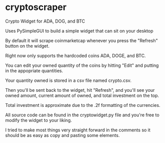 # cryptoscraper
Crypto Widget for ADA, DOG, and BTC

Uses PySimpleGUI to build a simple widget that can sit on your desktop

By default it will scrape coinmarketcap whenever you press the "Refresh" button on the widget.

Right now only supports the hardcoded coins ADA, DOGE, and BTC.

You can edit your owned quantity of the coins by hitting "Edit" and putting in the appopriate quantities.

Your quantity owned is stored in a csv file named crypto.csv.

Then you'll be sent back to the widget, hit "Refresh", and you'll see your owned amount, current amount of owned, and total investment on the top.

Total investment is approximate due to the .2f formatting of the currencies.



All source code can be found in the cryptowidget.py file and you're free to modify the widget to your liking.

I tried to make most things very straight forward in the comments so it should be as easy as copy and pasting some elements.
